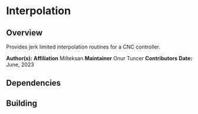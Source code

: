 # Interpolation

## Overview

Provides jerk limited interpolation routines for a CNC controller.

**Author(s):** 
**Affiliation** Milteksan
**Maintainer** Onur Tuncer
**Contributors** 
**Date:** June, 2023

## Dependencies

## Building 

